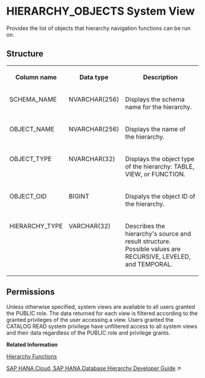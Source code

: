 <!-- loio82282c5cee704095bb0bbc869b9e8929 -->

# HIERARCHY\_OBJECTS System View

Provides the list of objects that hierarchy navigation functions can be run on.



<a name="loio82282c5cee704095bb0bbc869b9e8929___g_r_a_n_t_e_d__r_o_l_e_s_1struct_GRANTED_ROLES"/>

## Structure


<table>
<tr>
<th valign="top">

Column name

</th>
<th valign="top">

Data type

</th>
<th valign="top">

Description

</th>
</tr>
<tr>
<td valign="top">

SCHEMA\_NAME

</td>
<td valign="top">

NVARCHAR\(256\)

</td>
<td valign="top">

Displays the schema name for the hierarchy.

</td>
</tr>
<tr>
<td valign="top">

OBJECT\_NAME

</td>
<td valign="top">

NVARCHAR\(256\)

</td>
<td valign="top">

Displays the name of the hierarchy.

</td>
</tr>
<tr>
<td valign="top">

OBJECT\_TYPE

</td>
<td valign="top">

NVARCHAR\(32\)

</td>
<td valign="top">

Displays the object type of the hierarchy: TABLE, VIEW, or FUNCTION.

</td>
</tr>
<tr>
<td valign="top">

OBJECT\_OID

</td>
<td valign="top">

BIGINT

</td>
<td valign="top">

Dispalys the object ID of the hierarchy.

</td>
</tr>
<tr>
<td valign="top">

HIERARCHY\_TYPE

</td>
<td valign="top">

VARCHAR\(32\)

</td>
<td valign="top">

Describes the hierarchy's source and result structure. Possible values are RECURSIVE, LEVELED, and TEMPORAL.

</td>
</tr>
</table>



<a name="loio82282c5cee704095bb0bbc869b9e8929__section_xfb_rrb_dzb"/>

## Permissions

Unless otherwise specified, system views are available to all users granted the PUBLIC role. The data returned for each view is filtered according to the granted privileges of the user accessing a view. Users granted the CATALOG READ system privilege have unfiltered access to all system views and their data regardless of the PUBLIC role and privilege grants.

**Related Information**  


[Hierarchy Functions](../../010-SQL-Reference/011-SQL-Functions/hierarchy-functions-2969da8.md "Hierarchy functions allow you to work with hierarchical data such as tables with rows arranged in a tree or directed graph.")

[SAP HANA Cloud, SAP HANA Database Hierarchy Developer Guide](https://help.sap.com/viewer/09f734c2169c4661b1aa15c00022ab21/2024_3_QRC/en-US/a93c356d32ef4e7fbd6143b554278eab.html "This guide explains how to use the hierarchy functions that are an integral part of SAP HANA core functionality.") :arrow_upper_right:

